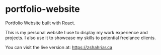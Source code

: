 # portfolio-website
Portfolio Website built with React.

This is my personal website I use to display my work experience and projects. I also use it to showcase my skills to potential freelance clients.

You can visit the live version at: https://zshahriar.ca
